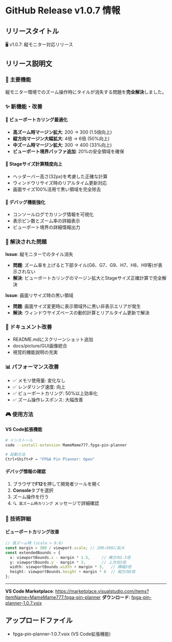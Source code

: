 # GitHub Release v1.0.7 情報

## リリースタイトル
🖥️ v1.0.7: 縦モニター対応リリース

## リリース説明文

### 🎯 主要機能
縦モニター環境でのズーム操作時にタイルが消失する問題を**完全解決**しました。

### ✨ 新機能・改善

#### 🔧 ビューポートカリング最適化
- **高ズーム時マージン拡大**: 200 → 300 (1.5倍向上)
- **縦方向マージン大幅拡大**: 4倍 → 6倍 (50%向上)
- **中ズーム時マージン拡大**: 300 → 400 (33%向上)
- **ビューポート境界バッファ追加**: 20%の安全領域を確保

#### 📐 Stageサイズ計算精度向上
- ヘッダーバー高さ(32px)を考慮した正確な計算
- ウィンドウリサイズ時のリアルタイム更新対応
- 画面サイズ100%活用で黒い領域を完全除去

#### 🐛 デバッグ機能強化
- コンソールログでカリング情報を可視化
- 表示ピン数とズーム率の詳細表示
- ビューポート境界の詳細情報出力

### 🎯 解決された問題

**Issue**: 縦モニターでのタイル消失
- **問題**: ズーム率を上げると下部タイル(G6、G7、G9、H7、H8、H9等)が表示されない
- **解決**: ビューポートカリングのマージン拡大とStageサイズ正確計算で完全解決

**Issue**: 画面リサイズ時の黒い領域
- **問題**: 画面サイズ変更時に表示領域外に黒い非表示エリアが発生
- **解決**: ウィンドウサイズベースの動的計算とリアルタイム更新で解決

### 📸 ドキュメント改善
- README.mdにスクリーンショット追加
- docs/picture/GUI画像統合
- 視覚的機能説明の充実

### 📊 パフォーマンス改善
- ✅ メモリ使用量: 変化なし
- ✅ レンダリング速度: 向上
- ✅ ビューポートカリング: 50%以上効率化
- ✅ ズーム操作レスポンス: 大幅改善

### 🎮 使用方法

#### VS Code拡張機能
```bash
# インストール
code --install-extension MameMame777.fpga-pin-planner

# 起動方法
Ctrl+Shift+P → "FPGA Pin Planner: Open"
```

#### デバッグ情報の確認
1. ブラウザで**F12**を押して開発者ツールを開く
2. **Console**タブを選択
3. ズーム操作を行う
4. `🔍 高ズーム時カリング` メッセージで詳細確認

### 🔧 技術詳細

#### ビューポートカリング改善
```typescript
// 高ズーム時 (scale > 0.6)
const margin = 300 / viewport.scale; // 200→300に拡大
const extendedBounds = {
  x: viewportBounds.x - margin * 1.5,     // 横方向1.5倍
  y: viewportBounds.y - margin * 3,       // 上方向3倍
  width: viewportBounds.width + margin * 3,   // 横幅3倍
  height: viewportBounds.height + margin * 6  // 縦方向6倍
};
```

---

**VS Code Marketplace**: https://marketplace.visualstudio.com/items?itemName=MameMame777.fpga-pin-planner
**ダウンロード**: [fpga-pin-planner-1.0.7.vsix](https://github.com/MameMame777/FPGApinPlaner/releases/download/v1.0.7/fpga-pin-planner-1.0.7.vsix)

## アップロードファイル
- fpga-pin-planner-1.0.7.vsix (VS Code拡張機能)
